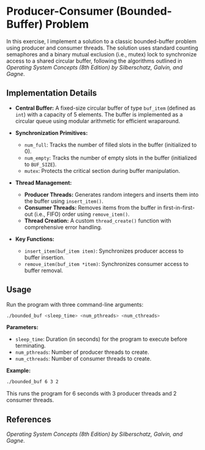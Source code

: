# Producer-Consumer (Bounded-Buffer) Problem

In this exercise, I implement a solution to a classic bounded-buffer problem using producer and consumer threads. The solution uses standard counting semaphores and a binary mutual exclusion (i.e., mutex) lock to synchronize access to a shared circular buffer, following the algorithms outlined in _Operating System Concepts (8th Edition) by Silberschatz, Galvin, and Gagne_.

## Implementation Details

- __Central Buffer:__ A fixed-size circular buffer of type `buf_item` (defined as `int`) with a capacity of 5 elements. The buffer is implemented as a circular queue using modular arithmetic for efficient wraparound.

- __Synchronization Primitives:__
  - `num_full`: Tracks the number of filled slots in the buffer (initialized to 0).
  - `num_empty`: Tracks the number of empty slots in the buffer (initialized to `BUF_SIZE`).
  - `mutex`: Protects the critical section during buffer manipulation.

- __Thread Management:__
  - __Producer Threads:__ Generates random integers and inserts them into the buffer using `insert_item()`.
  - __Consumer Threads:__ Removes items from the buffer in first-in-first-out (i.e., FIFO) order using `remove_item()`.
  - __Thread Creation:__ A custom `thread_create()` function with comprehensive error handling.

- __Key Functions:__
  - `insert_item(buf_item item)`: Synchronizes producer access to buffer insertion.
  - `remove_item(buf_item *item)`: Synchronizes consumer access to buffer removal.

## Usage

Run the program with three command-line arguments:
```bash
./bounded_buf <sleep_time> <num_pthreads> <num_cthreads>
```

__Parameters:__
- `sleep_time`: Duration (in seconds) for the program to execute before terminating.
- `num_pthreads`: Number of producer threads to create.
- `num_cthreads`: Number of consumer threads to create.

__Example:__
```bash
./bounded_buf 6 3 2
```

This runs the program for 6 seconds with 3 producer threads and 2 consumer threads.

## References

_Operating System Concepts (8th Edition) by Silberschatz, Galvin, and Gagne_.
